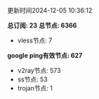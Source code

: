 更新时间2024-12-05 10:36:12

**总订阅: 23**
**总节点: 6366**
- vless节点: 7

**google ping有效节点: 627**
- v2ray节点: 573
- ss节点: 53
- trojan节点: 1
